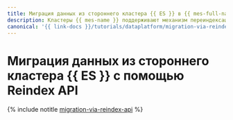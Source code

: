 ```yaml
---
title: Миграция данных из стороннего кластера {{ ES }} в {{ mes-full-name }} с помощью Reindex API
description: Кластеры {{ mes-name }} поддерживают механизм переиндексации — Reindex API. В качестве источника данных для переиндексации можно указать сторонний кластер {{ ES }} — такую переиндексацию называют удаленной. С ее помощью можно перенести существующие индексы, псевдонимы (aliases) или потоки данных из стороннего кластера-источника в кластер-приемник {{ mes-name }}.
canonical: '{{ link-docs }}/tutorials/dataplatform/migration-via-reindex-api'
---
```


# Миграция данных из стороннего кластера {{ ES }} с помощью Reindex API

{% include notitle [migration-via-reindex-api](../../_tutorials/dataplatform/migration-via-reindex-api.md) %}

